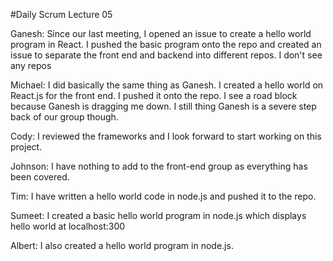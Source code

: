#Daily Scrum Lecture 05

Ganesh: Since our last meeting, I opened an issue to create a hello world program in React. I pushed the basic program onto the repo and created an issue to separate the front end and backend into different repos. I don't see any repos

Michael: I did basically the same thing as Ganesh. I created a hello world on React.js for the front end. I pushed it onto the repo. I see a road block because Ganesh is dragging me down. I still thing Ganesh is a severe step back of our group though.

Cody: I reviewed the frameworks and I look forward to start working on this project.

Johnson: I have nothing to add to the front-end group as everything has been covered.

Tim: I have written a hello world code in node.js and pushed it to the repo.

Sumeet: I created a basic hello world program in node.js which displays hello world at localhost:300

Albert: I also created a hello world program in node.js.
